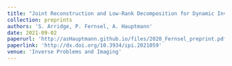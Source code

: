 ```yaml
---
title: "Joint Reconstruction and Low-Rank Decomposition for Dynamic Inverse Problems"
collection: preprints
authors: 'S. Arridge, P. Fernsel, A. Hauptmann'
date: 2021-09-02
paperurl: 'http://asHauptmann.github.io/files/2020_Fernsel_preprint.pdf'
paperlink: 'http://dx.doi.org/10.3934/ipi.2021059'
venue: 'Inverse Problems and Imaging'
---
```

